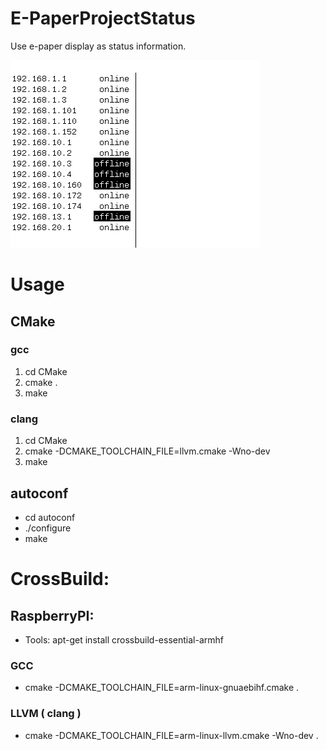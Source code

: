 


# E-PaperProjectStatus
Use e-paper display as status information. 

![Screenshot](Screens/image.bmp)

# Usage 

## CMake
### gcc
1. cd CMake
2. cmake .
3. make
### clang
1. cd CMake
2. cmake -DCMAKE_TOOLCHAIN_FILE=llvm.cmake -Wno-dev
3. make

## autoconf
 - cd autoconf
 - ./configure
 - make
 
# CrossBuild:
## RaspberryPI:
 - Tools: apt-get install crossbuild-essential-armhf 
### GCC
 - cmake -DCMAKE_TOOLCHAIN_FILE=arm-linux-gnuaebihf.cmake .
### LLVM ( clang )
- cmake -DCMAKE_TOOLCHAIN_FILE=arm-linux-llvm.cmake -Wno-dev .
